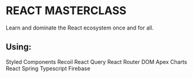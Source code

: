 # REACT MASTERCLASS

Learn and dominate the React ecosystem once and for all.

## Using:

Styled Components
Recoil
React Query
React Router DOM
Apex Charts
React Spring
Typescript
Firebase
